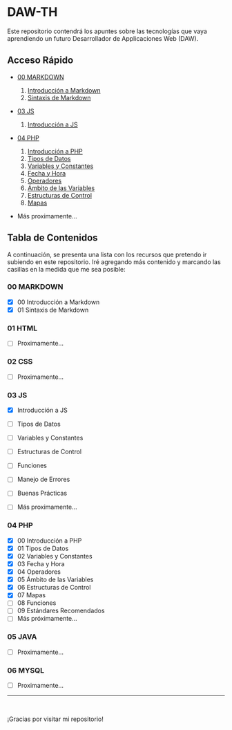 # DAW-TH

Este repositorio contendrá los apuntes sobre las tecnologías que vaya aprendiendo un futuro Desarrollador de Applicaciones Web (DAW). 

## Acceso Rápido

- [00 MARKDOWN](./00%20MARKDOWN/)
  1. [Introducción a Markdown](./00%20MARKDOWN/00%20Introducción.md)
  2. [Sintaxis de Markdown](./00%20MARKDOWN/01%20Sintaxis.md)

- [03 JS](./04%20PHP/)
  1. [Introducción a JS](./03%20JS/00%20Introducción.md)

- [04 PHP](./04%20PHP/)
  1. [Introducción a PHP](./04%20PHP/00%20Introducción.md)
  2. [Tipos de Datos](./04%20PHP/01%20Tipos%20de%20Datos.md)
  3. [Variables y Constantes](./04%20PHP/02%20Variables%20y%20Constantes.md)
  4. [Fecha y Hora](./04%20PHP/03%20Fecha%20y%20Hora.md)
  5. [Operadores](./04%20PHP/04%20Operadores.md)
  6. [Ámbito de las Variables](./04%20PHP/05%20%C3%81mbito%20de%20las%20Variables.md)
  7. [Estructuras de Control](./04%20PHP/06%20Estructuras%20de%20Control.md)
  8. [Mapas](./04%20PHP/07%20Mapas.md)
      
- Más proximamente...
<!-- - [01 HTML](./01%20HTML/README.md)
- [02 CSS](./02%20CSS/README.md)
- [03 JS](./03%20JS/README.md)
- [05 JAVA](./05%20JAVA/README.md)
- [06 MYSQL](./06%20MYSQL/README.md) -->

## Tabla de Contenidos

A continuación, se presenta una lista con los recursos que pretendo ir subiendo en este repositorio. Iré agregando más contenido y marcando las casillas en la medida que me sea posible:

### 00 MARKDOWN

- [x] 00 Introducción a Markdown
- [x] 01 Sintaxis de Markdown

### 01 HTML

- [ ] Proximamente...
<!-- - [ ] Etiquetas básicas de HTML
- [ ] Estructura de una página web
- [ ] Formularios HTML -->

### 02 CSS

- [ ] Proximamente...
<!-- - [ ] Selectores de CSS
- [ ] Estilos en cascada
- [ ] Diseño de página web -->

### 03 JS

- [x] Introducción a JS 
- [ ] Tipos de Datos
- [ ] Variables y Constantes
- [ ] Estructuras de Control
- [ ] Funciones
- [ ] Manejo de Errores
- [ ] Buenas Prácticas
- [ ] Más proximamente...


### 04 PHP

- [x] 00 Introducción a PHP
- [x] 01 Tipos de Datos
- [x] 02 Variables y Constantes
- [x] 03 Fecha y Hora
- [x] 04 Operadores
- [x] 05 Ámbito de las Variables
- [x] 06 Estructuras de Control
- [x] 07 Mapas
- [ ] 08 Funciones
- [ ] 09 Estándares Recomendados
- [ ] Más próximamente...
  
### 05 JAVA

- [ ] Proximamente...
<!-- - [ ] Estructuras de control en Java
- [ ] Programación orientada a objetos
- [ ] Aplicaciones Java -->

### 06 MYSQL

- [ ] Proximamente...
<!-- - [ ] Consultas SQL básicas
- [ ] Diseño de bases de datos
- [ ] Administración de MySQL -->

---
<br>

¡Gracias por visitar mi repositorio!